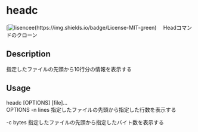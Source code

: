 # headc
[![lisencee(https://img.shields.io/badge/License-MIT-green)](https://github.com/i2486174/headc/blob/main/LICENSE)
　Headコマンドのクローン

## Description
指定したファイルの先頭から10行分の情報を表示する

## Usage
headc [OPTIONS] [file]...<br />
OPTIONS
-n lines      指定したファイルの先頭から指定した行数を表示する<br />

-c bytes      指定したファイルの先頭から指定したバイト数を表示する
